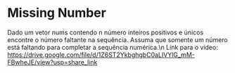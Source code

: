 # Missing Number
Dado um vetor nums contendo n número inteiros positivos e únicos encontre o número
faltante na sequência. Assuma que somente um número está faltando para completar a
sequência numérica.\n
Link para o vídeo: https://drive.google.com/file/d/1Z6ST2YkbghgbC0aLIVYlG_mM-FBwheJE/view?usp=share_link
